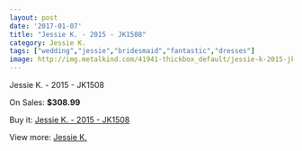 ```yaml
---
layout: post
date: '2017-01-07'
title: "Jessie K. - 2015 - JK1508"
category: Jessie K.
tags: ["wedding","jessie","bridesmaid","fantastic","dresses"]
image: http://img.metalkind.com/41941-thickbox_default/jessie-k-2015-jk1508.jpg
---
```

Jessie K. - 2015 - JK1508

On Sales: **$308.99**
<a href="https://www.metalkind.com/en/jessie-k/12499-jessie-k-2015-jk1508.html"><amp-img layout="responsive" width="600" height="600" src="//img.metalkind.com/41941-thickbox_default/jessie-k-2015-jk1508.jpg" alt="Jessie K. - 2015 - JK1508 0" /></a>

Buy it: [Jessie K. - 2015 - JK1508](https://www.metalkind.com/en/jessie-k/12499-jessie-k-2015-jk1508.html "Jessie K. - 2015 - JK1508")

View more: [Jessie K.](https://www.metalkind.com/en/63-jessie-k "Jessie K.")